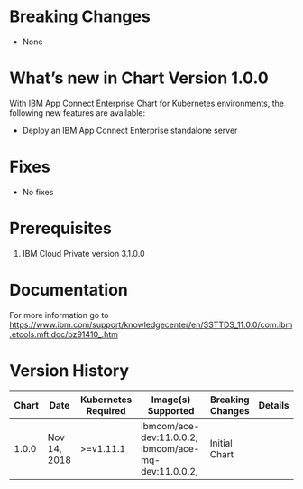 # Breaking Changes
* None

# What’s new in Chart Version 1.0.0

With IBM App Connect Enterprise Chart for Kubernetes environments, the following new features
are available:

* Deploy an IBM App Connect Enterprise standalone server

# Fixes
* No fixes

# Prerequisites
1. IBM Cloud Private version 3.1.0.0

# Documentation
For more information go to https://www.ibm.com/support/knowledgecenter/en/SSTTDS_11.0.0/com.ibm.etools.mft.doc/bz91410_.htm

# Version History

| Chart | Date | Kubernetes Required | Image(s) Supported | Breaking Changes | Details |
| ----- | ---- | ------------------- | ------------------ | ---------------- | ------- |
| 1.0.0 | Nov 14, 2018 | >=v1.11.1   | ibmcom/ace-dev:11.0.0.2, ibmcom/ace-mq-dev:11.0.0.2, | Initial Chart |
